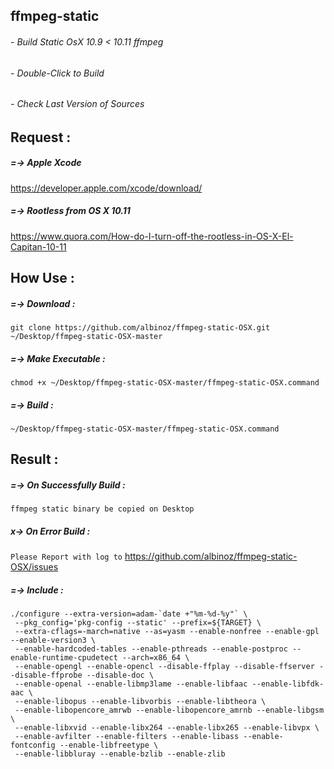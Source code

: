 ## ffmpeg-static
###### - Build Static OsX 10.9 < 10.11 ffmpeg
###### - Double-Click to Build
###### - Check Last Version of Sources

## Request :

##### =-> Apple Xcode
https://developer.apple.com/xcode/download/

##### =-> Rootless from OS X 10.11
https://www.quora.com/How-do-I-turn-off-the-rootless-in-OS-X-El-Capitan-10-11

## How Use :

##### =-> Download :
```
git clone https://github.com/albinoz/ffmpeg-static-OSX.git ~/Desktop/ffmpeg-static-OSX-master
```
##### =-> Make Executable :
```
chmod +x ~/Desktop/ffmpeg-static-OSX-master/ffmpeg-static-OSX.command
```

##### =-> Build :
```
~/Desktop/ffmpeg-static-OSX-master/ffmpeg-static-OSX.command
```
## Result :

##### =-> On Successfully Build :
`ffmpeg static binary be copied on Desktop`

##### x-> On Error Build :
`Please Report with log to`
https://github.com/albinoz/ffmpeg-static-OSX/issues

##### =-> Include :
```
./configure --extra-version=adam-`date +"%m-%d-%y"` \
 --pkg_config='pkg-config --static' --prefix=${TARGET} \
 --extra-cflags=-march=native --as=yasm --enable-nonfree --enable-gpl --enable-version3 \
 --enable-hardcoded-tables --enable-pthreads --enable-postproc --enable-runtime-cpudetect --arch=x86_64 \
 --enable-opengl --enable-opencl --disable-ffplay --disable-ffserver --disable-ffprobe --disable-doc \
 --enable-openal --enable-libmp3lame --enable-libfaac --enable-libfdk-aac \
 --enable-libopus --enable-libvorbis --enable-libtheora \
 --enable-libopencore_amrwb --enable-libopencore_amrnb --enable-libgsm \
 --enable-libxvid --enable-libx264 --enable-libx265 --enable-libvpx \
 --enable-avfilter --enable-filters --enable-libass --enable-fontconfig --enable-libfreetype \
 --enable-libbluray --enable-bzlib --enable-zlib
```

